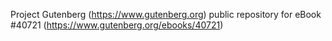Project Gutenberg (https://www.gutenberg.org) public repository for eBook #40721 (https://www.gutenberg.org/ebooks/40721)
